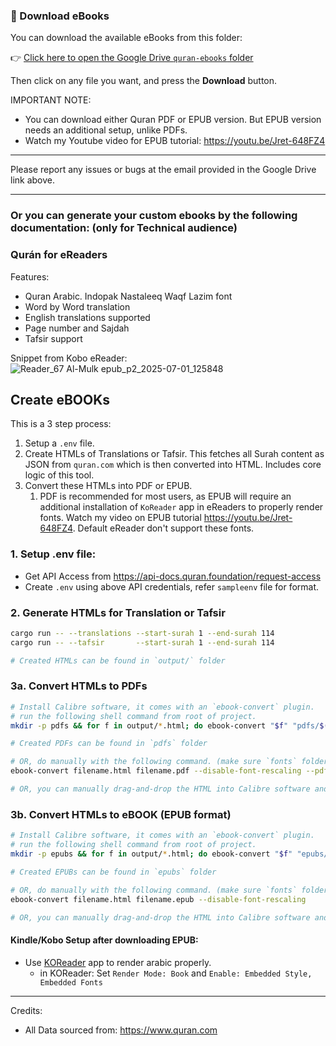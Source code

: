 ### 📘 Download eBooks

You can download the available eBooks from this folder:

👉 [Click here to open the Google Drive `quran-ebooks` folder](https://drive.google.com/drive/folders/1RQ7F3-RSJ_uS9wJMIiVAa1d_gigpGpFk?usp=sharing)

Then click on any file you want, and press the **Download** button.

IMPORTANT NOTE: 
- You can download either Quran PDF or EPUB version. But EPUB version needs an additional setup, unlike PDFs. 
- Watch my Youtube video for EPUB tutorial: https://youtu.be/Jret-648FZ4


---
Please report any issues or bugs at the email provided in the Google Drive link above.

---
### Or you can generate your custom ebooks by the following documentation: (only for Technical audience)

### Qurán for eReaders
Features:
- Quran Arabic. Indopak Nastaleeq Waqf Lazim font
- Word by Word translation
- English translations supported
- Page number and Sajdah
- Tafsir support

Snippet from Kobo eReader:
![Reader_67  Al-Mulk epub_p2_2025-07-01_125848](https://github.com/user-attachments/assets/1c6f5fc0-dedd-4a16-869d-a233f3029dd3)



## Create eBOOKs

This is a 3 step process:
1. Setup a `.env` file.
2. Create HTMLs of Translations or Tafsir. This fetches all Surah content as JSON from `quran.com` which is then converted into HTML. Includes core logic of this tool.
3. Convert these HTMLs into PDF or EPUB.
    1. PDF is recommended for most users, as EPUB will require an additional installation of `KoReader` app in eReaders to properly render fonts. Watch my video on EPUB tutorial https://youtu.be/Jret-648FZ4. Default eReader don't support these fonts.

  
### 1. Setup .env file:
- Get API Access from https://api-docs.quran.foundation/request-access
- Create `.env` using above API credentials, refer `sampleenv` file for format.


### 2. Generate HTMLs for Translation or Tafsir
```bash
cargo run -- --translations --start-surah 1 --end-surah 114
cargo run -- --tafsir       --start-surah 1 --end-surah 114

# Created HTMLs can be found in `output/` folder
```

### 3a. Convert HTMLs to PDFs
```bash
# Install Calibre software, it comes with an `ebook-convert` plugin.
# run the following shell command from root of project.
mkdir -p pdfs && for f in output/*.html; do ebook-convert "$f" "pdfs/$(basename "${f%.html}.pdf")" --disable-font-rescaling --pdf-default-font-size 32  --pdf-page-margin-left 15 --pdf-page-margin-right 15 --pdf-page-margin-top 15 --pdf-page-margin-bottom 15; done

# Created PDFs can be found in `pdfs` folder

# OR, do manually with the following command. (make sure `fonts` folder should exist in the same directory as of `filename.html`)
ebook-convert filename.html filename.pdf --disable-font-rescaling --pdf-default-font-size 32  --pdf-page-margin-left 15 --pdf-page-margin-right 15 --pdf-page-margin-top 15 --pdf-page-margin-bottom 15

# OR, you can manually drag-and-drop the HTML into Calibre software and click on Convert. Make sure to 'Disable Font Rescaling, PDF Default Font Size: 32, PDF Margin Top Bottom Right Left: 15'
```


### 3b. Convert HTMLs to eBOOK (EPUB format)
```bash
# Install Calibre software, it comes with an `ebook-convert` plugin.
# run the following shell command from root of project.
mkdir -p epubs && for f in output/*.html; do ebook-convert "$f" "epubs/$(basename "${f%.html}.epub")" --disable-font-rescaling; done

# Created EPUBs can be found in `epubs` folder

# OR, do manually with the following command. (make sure `fonts` folder should exist in the same directory as of `filename.html`)
ebook-convert filename.html filename.epub --disable-font-rescaling

# OR, you can manually drag-and-drop the HTML into Calibre software and click on Convert. Make sure to 'Disable Font Rescaling'
```
#### Kindle/Kobo Setup after downloading EPUB:
- Use [KOReader](https://koreader.rocks/) app to render arabic properly.
  - in KOReader: Set `Render Mode: Book` and `Enable: Embedded Style, Embedded Fonts`


---

Credits:
- All Data sourced from: https://www.quran.com
